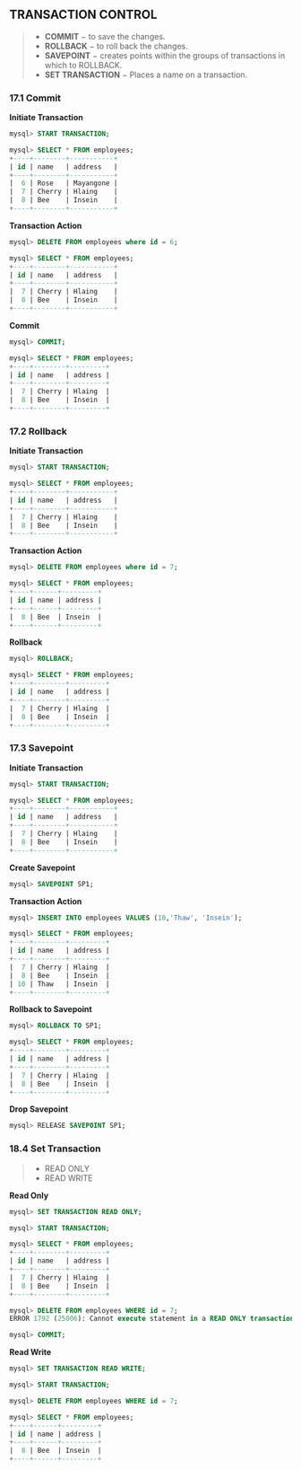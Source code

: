 ## TRANSACTION CONTROL
> - **COMMIT** − to save the changes.
> - **ROLLBACK** − to roll back the changes.
> - **SAVEPOINT** − creates points within the groups of transactions in which to ROLLBACK.
> - **SET TRANSACTION** − Places a name on a transaction.

### 17.1 Commit
**Initiate Transaction**
```sql 
mysql> START TRANSACTION;

mysql> SELECT * FROM employees;
+----+--------+-----------+
| id | name   | address   |
+----+--------+-----------+
|  6 | Rose   | Mayangone |
|  7 | Cherry | Hlaing    |
|  8 | Bee    | Insein    |
+----+--------+-----------+
```
**Transaction Action**
```sql
mysql> DELETE FROM employees where id = 6;

mysql> SELECT * FROM employees;
+----+--------+-----------+
| id | name   | address   |
+----+--------+-----------+
|  7 | Cherry | Hlaing    |
|  8 | Bee    | Insein    |
+----+--------+-----------+
```
**Commit**
```sql
mysql> COMMIT;

mysql> SELECT * FROM employees;
+----+--------+---------+
| id | name   | address |
+----+--------+---------+
|  7 | Cherry | Hlaing  |
|  8 | Bee    | Insein  |
+----+--------+---------+
```

### 17.2 Rollback
**Initiate Transaction**
```sql 
mysql> START TRANSACTION;

mysql> SELECT * FROM employees;
+----+--------+-----------+
| id | name   | address   |
+----+--------+-----------+
|  7 | Cherry | Hlaing    |
|  8 | Bee    | Insein    |
+----+--------+-----------+
```
**Transaction Action**
```sql
mysql> DELETE FROM employees where id = 7;

mysql> SELECT * FROM employees;
+----+------+---------+
| id | name | address |
+----+------+---------+
|  8 | Bee  | Insein  |
+----+------+---------+
```
**Rollback**
```sql
mysql> ROLLBACK;

mysql> SELECT * FROM employees;
+----+--------+---------+
| id | name   | address |
+----+--------+---------+
|  7 | Cherry | Hlaing  |
|  8 | Bee    | Insein  |
+----+--------+---------+
```
### 17.3 Savepoint
**Initiate Transaction**
```sql 
mysql> START TRANSACTION;

mysql> SELECT * FROM employees;
+----+--------+-----------+
| id | name   | address   |
+----+--------+-----------+
|  7 | Cherry | Hlaing    |
|  8 | Bee    | Insein    |
+----+--------+-----------+
```
**Create Savepoint**
```sql
mysql> SAVEPOINT SP1;
```
**Transaction Action**
```sql
mysql> INSERT INTO employees VALUES (10,'Thaw', 'Insein');

mysql> SELECT * FROM employees;
+----+--------+---------+
| id | name   | address |
+----+--------+---------+
|  7 | Cherry | Hlaing  |
|  8 | Bee    | Insein  |
| 10 | Thaw   | Insein  |
+----+--------+---------+
``` 
**Rollback to Savepoint**
```sql
mysql> ROLLBACK TO SP1;

mysql> SELECT * FROM employees;
+----+--------+---------+
| id | name   | address |
+----+--------+---------+
|  7 | Cherry | Hlaing  |
|  8 | Bee    | Insein  |
+----+--------+---------+
```
**Drop Savepoint**
```sql
mysql> RELEASE SAVEPOINT SP1;
```

### 18.4 Set Transaction
> - READ ONLY
> - READ WRITE

**Read Only**
```sql
mysql> SET TRANSACTION READ ONLY;

mysql> START TRANSACTION;

mysql> SELECT * FROM employees;
+----+--------+---------+
| id | name   | address |
+----+--------+---------+
|  7 | Cherry | Hlaing  |
|  8 | Bee    | Insein  |
+----+--------+---------+

mysql> DELETE FROM employees WHERE id = 7;
ERROR 1792 (25006): Cannot execute statement in a READ ONLY transaction.

mysql> COMMIT;
```

**Read Write**
```sql
mysql> SET TRANSACTION READ WRITE;

mysql> START TRANSACTION;

mysql> DELETE FROM employees WHERE id = 7;

mysql> SELECT * FROM employees;
+----+------+---------+
| id | name | address |
+----+------+---------+
|  8 | Bee  | Insein  |
+----+------+---------+
```